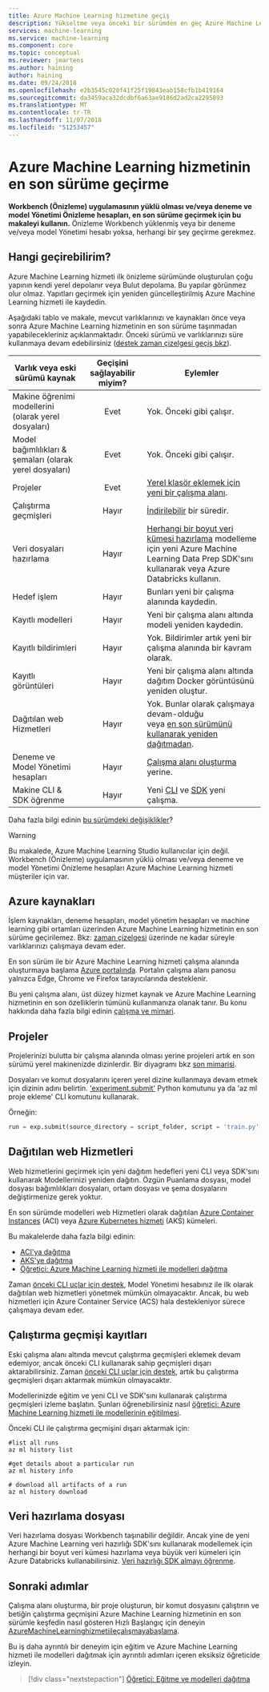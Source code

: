```yaml
---
title: Azure Machine Learning hizmetine geçiş
description: Yükseltme veya önceki bir sürümden en geç Azure Machine Learning hizmeti sürümüne geçirme konusunda bilgi edinin.
services: machine-learning
ms.service: machine-learning
ms.component: core
ms.topic: conceptual
ms.reviewer: jmartens
ms.author: haining
author: haining
ms.date: 09/24/2018
ms.openlocfilehash: e2b3545c020f41f25f19843eab158cfb1b419164
ms.sourcegitcommit: da3459aca32dcdbf6a63ae9186d2ad2ca2295893
ms.translationtype: MT
ms.contentlocale: tr-TR
ms.lasthandoff: 11/07/2018
ms.locfileid: "51253457"
---
```

# <a name="migrate-to-the-latest-version-of-azure-machine-learning-service"></a>Azure Machine Learning hizmetinin en son sürüme geçirme 

**Workbench (Önizleme) uygulamasının yüklü olması ve/veya deneme ve model Yönetimi Önizleme hesapları, en son sürüme geçirmek için bu makaleyi kullanın.**  Önizleme Workbench yüklenmiş veya bir deneme ve/veya model Yönetimi hesabı yoksa, herhangi bir şey geçirme gerekmez.

## <a name="what-can-i-migrate"></a>Hangi geçirebilirim?
Azure Machine Learning hizmeti ilk önizleme sürümünde oluşturulan çoğu yapının kendi yerel depolanır veya Bulut depolama. Bu yapılar görünmez olur olmaz. Yapıtları geçirmek için yeniden güncelleştirilmiş Azure Machine Learning hizmeti ile kaydedin. 

Aşağıdaki tablo ve makale, mevcut varlıklarınızı ve kaynakları önce veya sonra Azure Machine Learning hizmetinin en son sürüme taşınmadan yapabilecekleriniz açıklanmaktadır. Önceki sürümü ve varlıklarınızı süre kullanmaya devam edebilirsiniz ([destek zaman çizelgesi geçiş bkz](overview-what-happened-to-workbench.md#timeline)).

|Varlık veya eski sürümü kaynak|Geçişini sağlayabilir miyim?|Eylemler|
|-----------------|:-------------:|-------------|
|Makine öğrenimi modellerini (olarak yerel dosyaları)|Evet|Yok. Önceki gibi çalışır.|
|Model bağımlılıkları & şemaları (olarak yerel dosyaları)|Evet|Yok. Önceki gibi çalışır.|
|Projeler|Evet|[Yerel klasör eklemek için yeni bir çalışma alanı](#projects).|
|Çalıştırma geçmişleri|Hayır|[İndirilebilir](#history) bir süredir.|
|Veri dosyaları hazırlama|Hayır|[Herhangi bir boyut veri kümesi hazırlama](#dataprep) modelleme için yeni Azure Machine Learning Data Prep SDK'sını kullanarak veya Azure Databricks kullanın.|
|Hedef işlem|Hayır|Bunları yeni bir çalışma alanında kaydedin.|
|Kayıtlı modelleri|Hayır|Yeni bir çalışma alanı altında modeli yeniden kaydedin.|
|Kayıtlı bildirimleri|Hayır|Yok. Bildirimler artık yeni bir çalışma alanında bir kavram olarak.|
|Kayıtlı görüntüleri|Hayır|Yeni bir çalışma alanı altında dağıtım Docker görüntüsünü yeniden oluştur.|
|Dağıtılan web Hizmetleri|Hayır|Yok. Bunlar olarak çalışmaya devam-olduğu <br/>veya [en son sürümünü kullanarak yeniden dağıtmadan](#services).|
|Deneme ve <br/>Model Yönetimi hesapları|Hayır|[Çalışma alanı oluşturma](#resources) yerine.|
|Makine CLI & SDK öğrenme|Hayır|Yeni [CLI](reference-azure-machine-learning-cli.md) ve [SDK](https://aka.ms/aml-sdk) yeni çalışma.|


Daha fazla bilgi edinin [bu sürümdeki değişiklikler](overview-what-happened-to-workbench.md)?

>[!Warning]
>Bu makalede, Azure Machine Learning Studio kullanıcılar için değil. Workbench (Önizleme) uygulamasının yüklü olması ve/veya deneme ve model Yönetimi Önizleme hesapları Azure Machine Learning hizmeti müşteriler için var.

<a name="resources"></a>

## <a name="azure-resources"></a>Azure kaynakları

İşlem kaynakları, deneme hesapları, model yönetim hesapları ve machine learning gibi ortamları üzerinden Azure Machine Learning hizmetinin en son sürüme geçirilemez. Bkz: [zaman çizelgesi](overview-what-happened-to-workbench.md#timeline) üzerinde ne kadar süreyle varlıklarınızı çalışmaya devam eder.

En son sürüm ile bir Azure Machine Learning hizmeti çalışma alanında oluşturmaya başlama [Azure portalında](quickstart-get-started.md). Portalın çalışma alanı panosu yalnızca Edge, Chrome ve Firefox tarayıcılarında desteklenir.

Bu yeni çalışma alanı, üst düzey hizmet kaynak ve Azure Machine Learning hizmetinin en son özelliklerin tümünü kullanmanıza olanak tanır. Bu konu hakkında daha fazla bilgi edinin [çalışma ve mimari](concept-azure-machine-learning-architecture.md).

<a name="projects"></a>

## <a name="projects"></a>Projeler

Projelerinizi bulutta bir çalışma alanında olması yerine projeleri artık en son sürümü yerel makinenizde dizinlerdir. Bir diyagramı bkz [son mimarisi](concept-azure-machine-learning-architecture.md). 

Dosyaları ve komut dosyalarını içeren yerel dizine kullanmaya devam etmek için dizinin adını belirtin. ['experiment.submit'](https://docs.microsoft.com/python/api/azureml-core/azureml.core.experiment.experiment?view=azure-ml-py) Python komutunu ya da 'az ml proje ekleme' CLI komutunu kullanarak.

Örneğin:
```python
run = exp.submit(source_directory = script_folder, script = 'train.py', run_config = run_config_system_managed)
```

<a name="services"></a>

## <a name="deployed-web-services"></a>Dağıtılan web Hizmetleri

Web hizmetlerini geçirmek için yeni dağıtım hedefleri yeni CLI veya SDK'sını kullanarak Modellerinizi yeniden dağıtın. Özgün Puanlama dosyası, model dosyası bağımlılıkları dosyaları, ortam dosyası ve şema dosyalarını değiştirmenize gerek yoktur. 

En son sürümde modelleri web Hizmetleri olarak dağıtılan [Azure Container Instances](how-to-deploy-to-aci.md) (ACI) veya [Azure Kubernetes hizmeti](how-to-deploy-to-aks.md) (AKS) kümeleri. 

Bu makalelerde daha fazla bilgi edinin:
+ [ACI'ya dağıtma](how-to-deploy-to-aci.md)
+ [AKS'ye dağıtma](how-to-deploy-to-aks.md)
+ [Öğretici: Azure Machine Learning hizmeti ile modelleri dağıtma](tutorial-deploy-models-with-aml.md)

Zaman [önceki CLI uçlar için destek](overview-what-happened-to-workbench.md#timeline), Model Yönetimi hesabınız ile ilk olarak dağıtılan web hizmetleri yönetmek mümkün olmayacaktır. Ancak, bu web hizmetleri için Azure Container Service (ACS) hala destekleniyor sürece çalışmaya devam eder.

<a name="history"></a>

## <a name="run-history-records"></a>Çalıştırma geçmişi kayıtları

Eski çalışma alanı altında mevcut çalıştırma geçmişleri eklemek devam edemiyor, ancak önceki CLI kullanarak sahip geçmişleri dışarı aktarabilirsiniz. Zaman [önceki CLI uçlar için destek](overview-what-happened-to-workbench.md#timeline), artık bu çalıştırma geçmişleri dışarı aktarmak mümkün olmayacaktır.

Modellerinizde eğitim ve yeni CLI ve SDK'sını kullanarak çalıştırma geçmişleri izleme başlatın. Şunları öğrenebilirsiniz nasıl [öğretici: Azure Machine Learning hizmeti ile modellerinin eğitilmesi](tutorial-train-models-with-aml.md).

Önceki CLI ile çalıştırma geçmişini dışarı aktarmak için:

```azurecli
#list all runs
az ml history list

#get details about a particular run
az ml history info

# download all artifacts of a run
az ml history download
```

<a name="dataprep"></a>

## <a name="data-preparation-files"></a>Veri hazırlama dosyası
Veri hazırlama dosyası Workbench taşınabilir değildir. Ancak yine de yeni Azure Machine Learning veri hazırlığı SDK'sını kullanarak modellemek için herhangi bir boyut veri kümesi hazırlama veya büyük veri kümeleri için Azure Databricks kullanabilirsiniz.  [Veri hazırlığı SDK almayı öğrenme](how-to-data-prep.md). 

## <a name="next-steps"></a>Sonraki adımlar

Çalışma alanı oluşturma, bir proje oluşturun, bir komut dosyasını çalıştırın ve betiğin çalıştırma geçmişini Azure Machine Learning hizmetinin en son sürümle keşfedin nasıl gösteren Hızlı Başlangıç için deneyin [AzureMachineLearninghizmetiileçalışmayabaşlama](quickstart-get-started.md).

Bu iş daha ayrıntılı bir deneyim için eğitim ve Azure Machine Learning hizmeti ile modelleri dağıtmak için ayrıntılı adımları içeren eksiksiz öğreticide izleyin. 

> [!div class="nextstepaction"]
> [Öğretici: Eğitme ve modelleri dağıtma](tutorial-train-models-with-aml.md)
